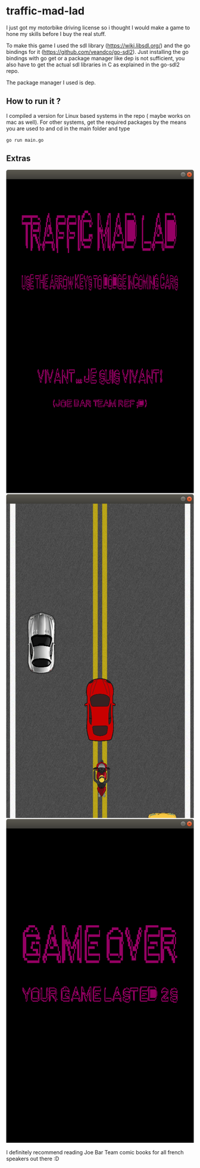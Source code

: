 # traffic-mad-lad
I just got my motorbike driving license so i thought I would make a game to hone my skills before I buy the real stuff.

To make this game I used the sdl library (https://wiki.libsdl.org/) and the go bindings for it (https://github.com/veandco/go-sdl2).
Just installing the go bindings with go get or a package manager like dep is not sufficient, you also have to get the actual sdl libraries in C as explained in the go-sdl2 repo.

The package manager I used is dep.

## How to run it ? 
I compiled a version for Linux based systems in the repo ( maybe works on mac as well).
For other systems, get the required packages by the means you are used to and cd in the main folder and type 
```
go run main.go
```


## Extras
![Screenshot](/resources/screenshots/title_screen.png)
![Screenshot](/resources/screenshots/ingame.png)
![Screenshot](/resources/screenshots/gameover.png)

I definitely recommend reading Joe Bar Team comic books for all french speakers out there :D